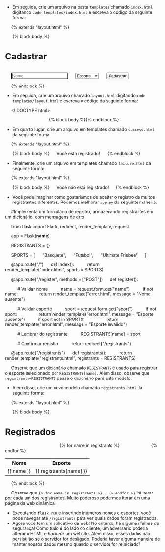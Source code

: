 * Em seguida, crie um arquivo na pasta `templates` chamado `index.html` digitando `code templates/index.html` e escreva o código da seguinte forma:

         {% extends "layout.html" %}

         {% block body %}
              <h1>Cadastrar</h1>
              <form action="/register" method="post">
                  <input autocomplete="off" autofocus name="name" placeholder="Nome" type="text">
                  <select name="sport">
                      <option disabled selected>Esporte</option>
                      {% for sport in sports %}
                          <option value="{{ sport }}">{{ sport }}</option>
                      {% endfor %}
                  </select>
                  <button type="submit">Cadastrar</button>
              </form>
          {% endblock %}
    

* Em seguida, crie um arquivo chamado `layout.html` digitando `code templates/layout.html` e escreva o código da seguinte forma:

         <! DOCTYPE html>

         <html lang="en">
             <head>
                 <meta name="viewport" content="initial-scale=1, width=device-width">
                 <title>froshims</title>
             </head>
             <body>
                 {% block body %}{% endblock %}
             </body>
         </html>
    

* Em quarto lugar, crie um arquivo em templates chamado `success.html` da seguinte forma:

         {% extends "layout.html" %}

         {% block body %}
             Você está registrado!
         {% endblock %}
    

* Finalmente, crie um arquivo em templates chamado `failure.html` da seguinte forma:

         {% extends "layout.html" %}

         {% block body %}
             Você não está registrado!
         {% endblock %}
    

* Você pode imaginar como gostaríamos de aceitar o registro de muitos registrantes diferentes. Podemos melhorar `app.py` da seguinte maneira:

         #Implementa um formulário de registro, armazenando registrantes em um dicionário, com mensagens de erro

         from flask import Flask, redirect, render_template, request

         app = Flask(__name__)

         REGISTRANTS = {}

         SPORTS = [
             "Basquete",
             "Futebol",
             "Ultimate Frisbee"
         ]


         @app.route("/")
         def index():
              return render_template("index.html", sports = SPORTS)


         @app.route("/register", methods = ["POST"])
         def register():

              # Validar nome
              name = request.form.get("name")
              if not name:
                  return render_template("error.html", message = "Nome ausente")

              # Validar esporte
              sport = request.form.get("sport")
              if not sport:
                  return render_template("error.html", message = "Esporte ausente")
              if sport not in SPORTS:
                  return render_template("error.html", message = "Esporte inválido")

              # Lembrar do registrante
              REGISTRANTS[name] = sport

              # Confirmar registro
              return redirect("/registrants")


         @app.route("/registrants")
         def registrants():
              return render_template("registrants.html", registrants = REGISTRANTS)


            Observe que um dicionário chamado `REGISTRANTS` é usado para registrar o esporte selecionado por `REGISTRANTS[name]`. Além disso, observe que `registrants=REGISTRANTS` passa o dicionário para este modelo.

* Além disso, crie um novo modelo chamado `registrants.html` da seguinte forma:

         {% extends "layout.html" %}

         {% block body %}
             <h1>Registrados</h1>
             <table>
                 <thead>
                     <tr>
                         <th>Nome</th>
                         <th>Esporte</th>
                     </tr>
                 </thead>
                 <tbody>
                     {% for name in registrants %}
                         <tr>
                             <td>{{ name }}</td>
                             <td>{{ registrants[name] }}</td>
                         </tr>
                     {% endfor %}
                 </tbody>
             </table>
          {% endblock %}
    

     Observe que `{% for name in registrants %}...{% endfor %}` irá iterar por cada um dos registrantes. Muito poderoso podermos iterar em uma página da web dinâmica!

* Executando `flask run` e inserindo inúmeros nomes e esportes, você pode navegar até `/registrants` para ver quais dados foram registrados.
* Agora você tem um aplicativo da web! No entanto, há algumas falhas de segurança! Como tudo é do lado do cliente, um adversário poderia alterar o HTML e _hackear_ um website. Além disso, esses dados não persistirão se o servidor for desligado. Poderia haver alguma maneira de manter nossos dados mesmo quando o servidor for reiniciado?